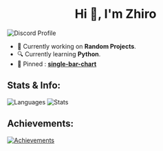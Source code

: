 <h1 align="center"> Hi 👋, I'm Zhiro </h1>

<img src="https://lanyard.cnrad.dev/api/750513734681624576" alt="Discord Profile"/>

- 🔭 Currently working on **Random Projects**.
- 🔍 Currently learning **Python**.
- 📌 Pinned : [**single-bar-chart**](https://github.com/Zhiro990/single-bar-chart)

<h2> Stats & Info: </h2>

<img src="https://github-readme-stats.vercel.app/api/top-langs?username=zhiro990&show_icons=true&locale=en&layout=compact" alt="Languages">
<img src="https://github-readme-stats.vercel.app/api?username=zhiro990&show_icons=true&locale=en" alt="Stats"/>

<h2> Achievements: </h2>

<a href="https://github.com/ryo-ma/github-profile-trophy">
  <img src="https://github-profile-trophy.vercel.app/?username=zhiro990&title=MultiLanguage,Repositories,Commits,Stars" alt="Achievements"/>
</a>
